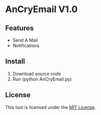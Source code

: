 # AnCryEmail V1.0

## Features

-   Send A Mail
-   Notifications

## Install

1. Download source code
2. Run (python AnCryEmail.py)

## License

This tool is licensed under the <a href="https://mit-license.org/">MIT License</a>.
